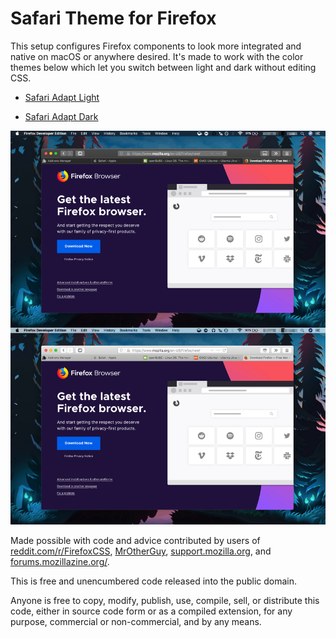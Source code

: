 # Safari Theme for Firefox

This setup configures Firefox components to look more integrated and native on macOS or anywhere desired. It's made to work with the color themes below which let you switch between light and dark without editing CSS.

* [Safari Adapt Light](https://addons.mozilla.org/en-US/firefox/addon/safari-adapt-light/)

* [Safari Adapt Dark](https://addons.mozilla.org/en-US/firefox/addon/safari-adapt-dark/)

![screenshot](https://raw.githubusercontent.com/diedummydie/Safari-Theme-for-Firefox/master/img/screenshot.jpg)

Made possible with code and advice contributed by users of [reddit.com/r/FirefoxCSS](https://www.reddit.com/r/FirefoxCSS/), [MrOtherGuy](https://github.com/MrOtherGuy/firefox-csshacks/), [support.mozilla.org](https://support.mozilla.org/en-US/questions/firefox), and [forums.mozillazine.org/](http://forums.mozillazine.org/).

This is free and unencumbered code released into the public domain.

Anyone is free to copy, modify, publish, use, compile, sell, or
distribute this code, either in source code form or as a compiled
extension, for any purpose, commercial or non-commercial, and by any
means.
